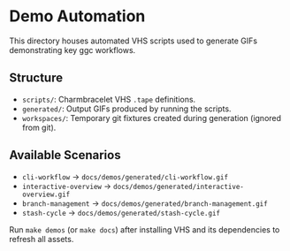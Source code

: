 # Demo Automation

This directory houses automated VHS scripts used to generate GIFs demonstrating key ggc workflows.

## Structure
- `scripts/`: Charmbracelet VHS `.tape` definitions.
- `generated/`: Output GIFs produced by running the scripts.
- `workspaces/`: Temporary git fixtures created during generation (ignored from git).

## Available Scenarios
- `cli-workflow` → `docs/demos/generated/cli-workflow.gif`
- `interactive-overview` → `docs/demos/generated/interactive-overview.gif`
- `branch-management` → `docs/demos/generated/branch-management.gif`
- `stash-cycle` → `docs/demos/generated/stash-cycle.gif`

Run `make demos` (or `make docs`) after installing VHS and its dependencies to refresh all assets.
